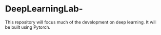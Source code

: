# DeepLearningLab-
This repository will focus much of the development on deep learning. It will be built using Pytorch.
